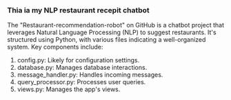 ### Thia ia my NLP restaurant recepit chatbot

The "Restaurant-recommendation-robot" on GitHub is a chatbot project that leverages Natural Language Processing (NLP) to suggest restaurants. It's structured using Python, with various files indicating a well-organized system. Key components include:

1. config.py: Likely for configuration settings.
2. database.py: Manages database interactions.
3. message_handler.py: Handles incoming messages.
4. query_processor.py: Processes user queries.
5. views.py: Manages the app's views.
